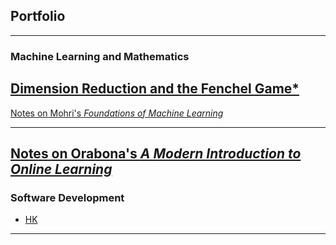 ## Portfolio

---

### Machine Learning and Mathematics

[Dimension Reduction and the Fenchel Game*](/sample_page)
---

[Notes on Mohri's *Foundations of Machine Learning*](/sample_page)
<!-- <img src="images/dummy_thumbnail.jpg?raw=true"/> -->
---

[Notes on Orabona's *A Modern Introduction to Online Learning*](/pdf/sample_presentation.pdf)
---

### Software Development

- [HK](http://example.com/)

---





